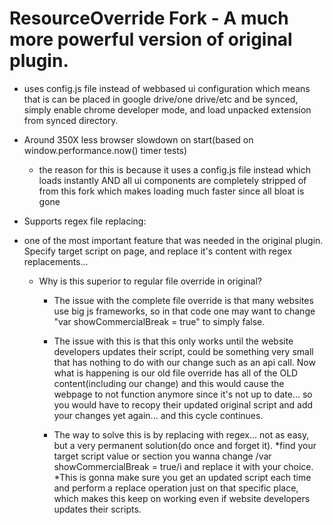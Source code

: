 # ResourceOverride Fork - A much more powerful version of original plugin.
* uses config.js file instead of webbased ui configuration which means that is can be placed in google drive/one drive/etc and be synced, simply enable chrome developer mode,
  and load unpacked extension from synced directory.
  
* Around 350X less browser slowdown on start(based on window.performance.now() timer tests)
  *   the reason for this is because it uses a config.js file instead which loads instantly AND all ui components are completely stripped of from this fork which makes loading much faster since all bloat is gone
*   Supports regex file replacing:
  * one of the most important feature that was needed in the original plugin. Specify target script on page, and replace it's content with regex replacements...
    * Why is this superior to regular file override in original?
      * The issue with the complete file override is that many websites use big js frameworks, so in that code one may want to change "var showCommercialBreak = true" to simply false.
      * The issue with this is that this only works until the website developers updates their script, could be something very small that has nothing to do with our change such as an api call.
           Now what is happening is our old file override has all of the OLD content(including our change) and this would cause the webpage to not function anymore since it's not up to date...
           so you would have to recopy their updated original script and add your changes yet again... and this cycle continues.
          
      * The way to solve this is by replacing with regex... not as easy, but a very permanent solution(do once and forget it).
              *find your target script value or section you wanna change /var showCommercialBreak = true/i and replace it with your choice.
              *This is gonna make sure you get an updated script each time and perform a replace operation just on that specific place, which makes
              this keep on working even if website developers updates their scripts.
              
